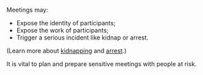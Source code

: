 [Title]: # (Risks)
[Order]: # (0)

Meetings may: 

*	Expose the identity of participants;
*	Expose the work of participants;
*	Trigger a serious incident like kidnap or arrest. 

(Learn more about [kidnapping](umbrella://lesson/kidnapping/0) and [arrest](umbrella://lesson/arrests).) 
 
It is vital to plan and prepare sensitive meetings with people at risk.
